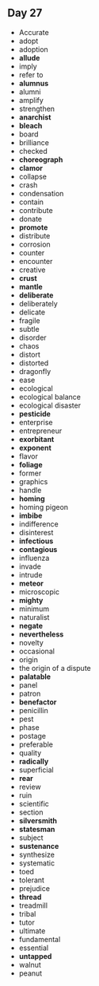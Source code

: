 ## Day 27

- Accurate
- adopt
- adoption
- **allude**
- imply
- refer to
- **alumnus**
- alumni
- amplify
- strengthen
- **anarchist**
- **bleach**
- board
- brilliance
- checked
- **choreograph**
- **clamor**
- collapse
- crash
- condensation
- contain
- contribute
- donate
- **promote**
- distribute
- corrosion
- counter
- encounter
- creative
- **crust**
- **mantle**
- **deliberate**
- deliberately
- delicate
- fragile
- subtle
- disorder
- chaos
- distort
- distorted
- dragonfly
- ease
- ecological
- ecological balance
- ecological disaster
- **pesticide**
- enterprise
- entrepreneur
- **exorbitant**
- **exponent**
- flavor
- **foliage**
- former
- graphics
- handle
- **homing**
- homing pigeon
- **imbibe**
- indifference
- disinterest
- **infectious**
- **contagious**
- influenza
- invade
- intrude
- **meteor**
- microscopic
- **mighty**
- minimum
- naturalist
- **negate**
- **nevertheless**
- novelty
- occasional
- origin
- the origin of a dispute
- **palatable**
- panel
- patron
- **benefactor**
- penicillin
- pest
- phase
- postage
- preferable
- quality
- **radically**
- superficial
- **rear**
- review
- ruin
- scientific
- section
- **silversmith**
- **statesman**
- subject
- **sustenance**
- synthesize
- systematic
- toed
- tolerant
- prejudice
- **thread**
- treadmill
- tribal
- tutor
- ultimate
- fundamental
- essential
- **untapped**
- walnut
- peanut

